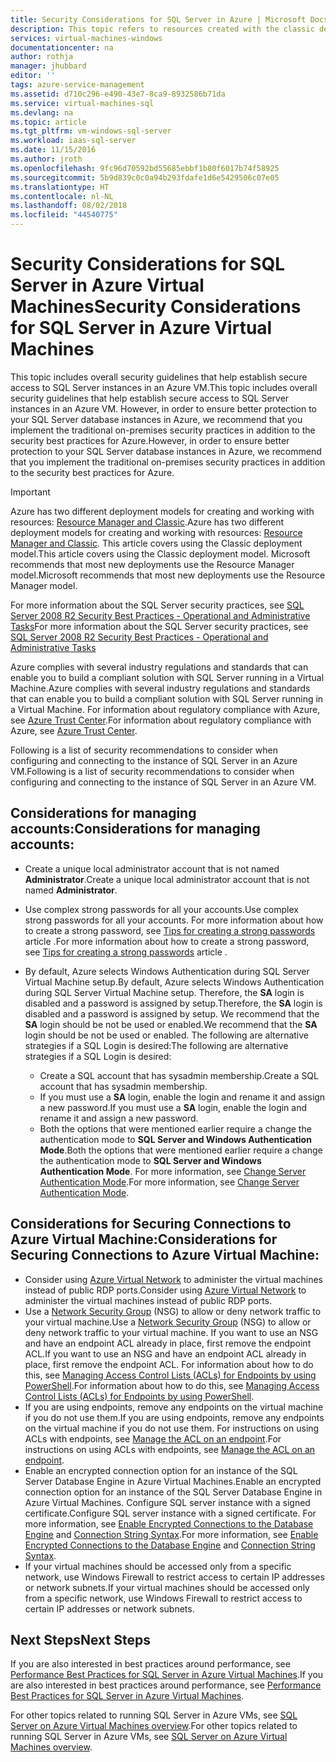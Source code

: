 ```yaml
---
title: Security Considerations for SQL Server in Azure | Microsoft Docs
description: This topic refers to resources created with the classic deployment model, and provides general guidance for securing SQL Server running in an Azure Virtual Machine.
services: virtual-machines-windows
documentationcenter: na
author: rothja
manager: jhubbard
editor: ''
tags: azure-service-management
ms.assetid: d710c296-e490-43e7-8ca9-8932586b71da
ms.service: virtual-machines-sql
ms.devlang: na
ms.topic: article
ms.tgt_pltfrm: vm-windows-sql-server
ms.workload: iaas-sql-server
ms.date: 11/15/2016
ms.author: jroth
ms.openlocfilehash: 9fc96d70592bd55685ebbf1b80f6017b74f58925
ms.sourcegitcommit: 5b9d839c0c0a94b293fdafe1d6e5429506c07e05
ms.translationtype: HT
ms.contentlocale: nl-NL
ms.lasthandoff: 08/02/2018
ms.locfileid: "44540775"
---
```

# <a name="security-considerations-for-sql-server-in-azure-virtual-machines"></a><span data-ttu-id="12dd5-103">Security Considerations for SQL Server in Azure Virtual Machines</span><span class="sxs-lookup"><span data-stu-id="12dd5-103">Security Considerations for SQL Server in Azure Virtual Machines</span></span>
<span data-ttu-id="12dd5-104">This topic includes overall security guidelines that help establish secure access to SQL Server instances in an Azure VM.</span><span class="sxs-lookup"><span data-stu-id="12dd5-104">This topic includes overall security guidelines that help establish secure access to SQL Server instances in an Azure VM.</span></span> <span data-ttu-id="12dd5-105">However, in order to ensure better protection to your SQL Server database instances in Azure, we recommend that you implement the traditional on-premises security practices in addition to the security best practices for Azure.</span><span class="sxs-lookup"><span data-stu-id="12dd5-105">However, in order to ensure better protection to your SQL Server database instances in Azure, we recommend that you implement the traditional on-premises security practices in addition to the security best practices for Azure.</span></span>

> [!IMPORTANT] 
> <span data-ttu-id="12dd5-106">Azure has two different deployment models for creating and working with resources: [Resource Manager and Classic](../../../azure-resource-manager/resource-manager-deployment-model.md).</span><span class="sxs-lookup"><span data-stu-id="12dd5-106">Azure has two different deployment models for creating and working with resources: [Resource Manager and Classic](../../../azure-resource-manager/resource-manager-deployment-model.md).</span></span> <span data-ttu-id="12dd5-107">This article covers using the Classic deployment model.</span><span class="sxs-lookup"><span data-stu-id="12dd5-107">This article covers using the Classic deployment model.</span></span> <span data-ttu-id="12dd5-108">Microsoft recommends that most new deployments use the Resource Manager model.</span><span class="sxs-lookup"><span data-stu-id="12dd5-108">Microsoft recommends that most new deployments use the Resource Manager model.</span></span>

<span data-ttu-id="12dd5-109">For more information about the SQL Server security practices, see [SQL Server 2008 R2 Security Best Practices - Operational and Administrative Tasks](http://download.microsoft.com/download/1/2/A/12ABE102-4427-4335-B989-5DA579A4D29D/SQL_Server_2008_R2_Security_Best_Practice_Whitepaper.docx)</span><span class="sxs-lookup"><span data-stu-id="12dd5-109">For more information about the SQL Server security practices, see [SQL Server 2008 R2 Security Best Practices - Operational and Administrative Tasks](http://download.microsoft.com/download/1/2/A/12ABE102-4427-4335-B989-5DA579A4D29D/SQL_Server_2008_R2_Security_Best_Practice_Whitepaper.docx)</span></span>

<span data-ttu-id="12dd5-110">Azure complies with several industry regulations and standards that can enable you to build a compliant solution with SQL Server running in a Virtual Machine.</span><span class="sxs-lookup"><span data-stu-id="12dd5-110">Azure complies with several industry regulations and standards that can enable you to build a compliant solution with SQL Server running in a Virtual Machine.</span></span> <span data-ttu-id="12dd5-111">For information about regulatory compliance with Azure, see [Azure Trust Center](https://azure.microsoft.com/support/trust-center/).</span><span class="sxs-lookup"><span data-stu-id="12dd5-111">For information about regulatory compliance with Azure, see [Azure Trust Center](https://azure.microsoft.com/support/trust-center/).</span></span>

<span data-ttu-id="12dd5-112">Following is a list of security recommendations to consider when configuring and connecting to the instance of SQL Server in an Azure VM.</span><span class="sxs-lookup"><span data-stu-id="12dd5-112">Following is a list of security recommendations to consider when configuring and connecting to the instance of SQL Server in an Azure VM.</span></span>

## <a name="considerations-for-managing-accounts"></a><span data-ttu-id="12dd5-113">Considerations for managing accounts:</span><span class="sxs-lookup"><span data-stu-id="12dd5-113">Considerations for managing accounts:</span></span>
* <span data-ttu-id="12dd5-114">Create a unique local administrator account that is not named **Administrator**.</span><span class="sxs-lookup"><span data-stu-id="12dd5-114">Create a unique local administrator account that is not named **Administrator**.</span></span>
* <span data-ttu-id="12dd5-115">Use complex strong passwords for all your accounts.</span><span class="sxs-lookup"><span data-stu-id="12dd5-115">Use complex strong passwords for all your accounts.</span></span> <span data-ttu-id="12dd5-116">For more information about how to create a strong password, see [Tips for creating a strong passwords](http://windows.microsoft.com/en-us/windows-vista/Tips-for-creating-a-strong-password) article .</span><span class="sxs-lookup"><span data-stu-id="12dd5-116">For more information about how to create a strong password, see [Tips for creating a strong passwords](http://windows.microsoft.com/en-us/windows-vista/Tips-for-creating-a-strong-password) article .</span></span>
* <span data-ttu-id="12dd5-117">By default, Azure selects Windows Authentication during SQL Server Virtual Machine setup.</span><span class="sxs-lookup"><span data-stu-id="12dd5-117">By default, Azure selects Windows Authentication during SQL Server Virtual Machine setup.</span></span> <span data-ttu-id="12dd5-118">Therefore, the **SA** login is disabled and a password is assigned by setup.</span><span class="sxs-lookup"><span data-stu-id="12dd5-118">Therefore, the **SA** login is disabled and a password is assigned by setup.</span></span> <span data-ttu-id="12dd5-119">We recommend that the **SA** login should be not be used or enabled.</span><span class="sxs-lookup"><span data-stu-id="12dd5-119">We recommend that the **SA** login should be not be used or enabled.</span></span> <span data-ttu-id="12dd5-120">The following are alternative strategies if a SQL Login is desired:</span><span class="sxs-lookup"><span data-stu-id="12dd5-120">The following are alternative strategies if a SQL Login is desired:</span></span>
  
  * <span data-ttu-id="12dd5-121">Create a SQL account that has sysadmin membership.</span><span class="sxs-lookup"><span data-stu-id="12dd5-121">Create a SQL account that has sysadmin membership.</span></span>
  * <span data-ttu-id="12dd5-122">If you must use a **SA** login, enable the login and rename it and assign a new password.</span><span class="sxs-lookup"><span data-stu-id="12dd5-122">If you must use a **SA** login, enable the login and rename it and assign a new password.</span></span>
  * <span data-ttu-id="12dd5-123">Both the options that were mentioned earlier require a change the authentication mode to **SQL Server and Windows Authentication Mode**.</span><span class="sxs-lookup"><span data-stu-id="12dd5-123">Both the options that were mentioned earlier require a change the authentication mode to **SQL Server and Windows Authentication Mode**.</span></span> <span data-ttu-id="12dd5-124">For more information, see [Change Server Authentication Mode](https://msdn.microsoft.com/library/ms188670.aspx).</span><span class="sxs-lookup"><span data-stu-id="12dd5-124">For more information, see [Change Server Authentication Mode](https://msdn.microsoft.com/library/ms188670.aspx).</span></span>

## <a name="considerations-for-securing-connections-to-azure-virtual-machine"></a><span data-ttu-id="12dd5-125">Considerations for Securing Connections to Azure Virtual Machine:</span><span class="sxs-lookup"><span data-stu-id="12dd5-125">Considerations for Securing Connections to Azure Virtual Machine:</span></span>
* <span data-ttu-id="12dd5-126">Consider using [Azure Virtual Network](../../../virtual-network/virtual-networks-overview.md) to administer the virtual machines instead of public RDP ports.</span><span class="sxs-lookup"><span data-stu-id="12dd5-126">Consider using [Azure Virtual Network](../../../virtual-network/virtual-networks-overview.md) to administer the virtual machines instead of public RDP ports.</span></span>
* <span data-ttu-id="12dd5-127">Use a [Network Security Group](../../../virtual-network/virtual-networks-nsg.md) (NSG) to allow or deny network traffic to your virtual machine.</span><span class="sxs-lookup"><span data-stu-id="12dd5-127">Use a [Network Security Group](../../../virtual-network/virtual-networks-nsg.md) (NSG) to allow or deny network traffic to your virtual machine.</span></span> <span data-ttu-id="12dd5-128">If you want to use an NSG and have an endpoint ACL already in place, first remove the endpoint ACL.</span><span class="sxs-lookup"><span data-stu-id="12dd5-128">If you want to use an NSG and have an endpoint ACL already in place, first remove the endpoint ACL.</span></span> <span data-ttu-id="12dd5-129">For information about how to do this, see [Managing Access Control Lists (ACLs) for Endpoints by using PowerShell](../../../virtual-network/virtual-networks-acl-powershell.md).</span><span class="sxs-lookup"><span data-stu-id="12dd5-129">For information about how to do this, see [Managing Access Control Lists (ACLs) for Endpoints by using PowerShell](../../../virtual-network/virtual-networks-acl-powershell.md).</span></span>
* <span data-ttu-id="12dd5-130">If you are using endpoints, remove any endpoints on the virtual machine if you do not use them.</span><span class="sxs-lookup"><span data-stu-id="12dd5-130">If you are using endpoints, remove any endpoints on the virtual machine if you do not use them.</span></span> <span data-ttu-id="12dd5-131">For instructions on using ACLs with endpoints, see [Manage the ACL on an endpoint](../classic/setup-endpoints.md#manage-the-acl-on-an-endpoint).</span><span class="sxs-lookup"><span data-stu-id="12dd5-131">For instructions on using ACLs with endpoints, see [Manage the ACL on an endpoint](../classic/setup-endpoints.md#manage-the-acl-on-an-endpoint).</span></span>
* <span data-ttu-id="12dd5-132">Enable an encrypted connection option for an instance of the SQL Server Database Engine in Azure Virtual Machines.</span><span class="sxs-lookup"><span data-stu-id="12dd5-132">Enable an encrypted connection option for an instance of the SQL Server Database Engine in Azure Virtual Machines.</span></span> <span data-ttu-id="12dd5-133">Configure SQL server instance with a signed certificate.</span><span class="sxs-lookup"><span data-stu-id="12dd5-133">Configure SQL server instance with a signed certificate.</span></span> <span data-ttu-id="12dd5-134">For more information, see [Enable Encrypted Connections to the Database Engine](https://msdn.microsoft.com/library/ms191192.aspx) and [Connection String Syntax](https://msdn.microsoft.com/library/ms254500.aspx).</span><span class="sxs-lookup"><span data-stu-id="12dd5-134">For more information, see [Enable Encrypted Connections to the Database Engine](https://msdn.microsoft.com/library/ms191192.aspx) and [Connection String Syntax](https://msdn.microsoft.com/library/ms254500.aspx).</span></span>
* <span data-ttu-id="12dd5-135">If your virtual machines should be accessed only from a specific network, use Windows Firewall to restrict access to certain IP addresses or network subnets.</span><span class="sxs-lookup"><span data-stu-id="12dd5-135">If your virtual machines should be accessed only from a specific network, use Windows Firewall to restrict access to certain IP addresses or network subnets.</span></span>

## <a name="next-steps"></a><span data-ttu-id="12dd5-136">Next Steps</span><span class="sxs-lookup"><span data-stu-id="12dd5-136">Next Steps</span></span>
<span data-ttu-id="12dd5-137">If you are also interested in best practices around performance, see [Performance Best Practices for SQL Server in Azure Virtual Machines](virtual-machines-windows-sql-performance.md).</span><span class="sxs-lookup"><span data-stu-id="12dd5-137">If you are also interested in best practices around performance, see [Performance Best Practices for SQL Server in Azure Virtual Machines](virtual-machines-windows-sql-performance.md).</span></span>

<span data-ttu-id="12dd5-138">For other topics related to running SQL Server in Azure VMs, see [SQL Server on Azure Virtual Machines overview](virtual-machines-windows-sql-server-iaas-overview.md).</span><span class="sxs-lookup"><span data-stu-id="12dd5-138">For other topics related to running SQL Server in Azure VMs, see [SQL Server on Azure Virtual Machines overview](virtual-machines-windows-sql-server-iaas-overview.md).</span></span>

